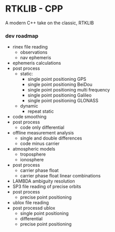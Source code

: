 # RTKLIB - CPP

A modern C++ take on the classic, RTKLIB

### dev roadmap

- rinex file reading
  - observations
  - nav ephemeris
- ephemeris calculations
- post process
  - static:
    - single point positioning GPS
    - single point positioning BeiDou
    - single point positioning multi frequency
    - single point positioning Galileo
    - single point positioning GLONASS
  - dynamic
    - repeat static
- code smoothing
- post process 
  - code only differential
- offline measurement analysis
  - single and double differences
  - code minus carrier
- atmospheric models
  - troposphere
  - ionosphere  
- post process
  - carrier phase float
  - carrier phase float linear combinations
- LAMBDA ambiguity resolution
- SP3 file reading of precise orbits
- post process
  - precise point positioning
- ublox file reading
- post processd ublox 
  - single point positioning
  - differential
  - precise point positioning
  
  

